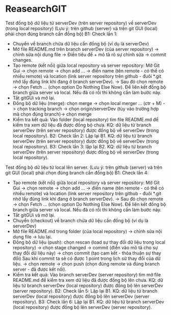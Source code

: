 # ReasearchGIT

Test đồng bộ dữ liệu từ serverDev (trên server repository) về serverDev (trong local repository)
(Lưu ý: trên github (server)  và trên git GUI (local) phải chọn đúng branch cần đồng bộ)
B1: Check lần 1:
   - Chuyển về branch chứa dữ liệu cần đồng bộ (ví dụ là serverDev)
   - Mở file README.md trên branch serverDev (của server repository) -> chỉnh sửa nội dung file -> Điền tiêu đề + mô tả rõ sự chỉnh sửa -> commit changes.
   - Tạo remote (kết nối) giữa local repository và server repository: Mở Git Gui -> chọn remote -> chọn add ... -> điền name (tên remote - có thể có nhiều remote)
     và location (link server repository trên github - đuôi *.git nhớ lấy đúng link khi đang ở branch serverDev).
     -> Sau đó chọn remote -> chọn Fetch ... (chọn option Do Nothing Else Now). Để liên kết đồng bộ branch giữa server và local. Nếu đã có rồi thì không cần làm bước này.
   - Tắt gitGUi và mở lại.
   - Đồng bộ dữ liệu (merge): chọn merge -> chọn local merger ... (ctr + M) -> chọn tracking branch -> chọn origin/serverDev (tùy vào trường hợp mà chọn đúng branch)-> chọn merge
   - Kiểm tra kết quả: Vào folder (local repository) tìm file README.md để kiểm tra xem dữ liệu đã được đồng bộ chưa.
     KQ: dữ liệu từ branch serverDev (trên server repository) được đồng bộ về serverDev (trong local repository).
B2: Check lần 2: Lặp lại B1.
    KQ: dữ liệu từ branch serverDev (trên server repository) được đồng bộ về serverDev (trong local repository).
B3: Check lần 3: lặp lại B2.
    KQ: dữ liệu từ branch serverDev (trên server repository) được đồng bộ về serverDev (trong local repository).


Test đồng bộ dữ liệu từ local lên server.
(Lưu ý: trên github (server)  và trên git GUI (local) phải chọn đúng branch cần đồng bộ)
B1: Check lần 4:
   - Tạo remote (kết nối) giữa local repository và server repository: Mở Git Gui -> chọn remote -> chọn add ... -> điền name (tên remote - có thể có nhiều remote)
     và location (link server repository trên github - đuôi *.git nhớ lấy đúng link khi đang ở branch serverDev).
     -> Sau đó chọn remote -> chọn Fetch ... (chọn option Do Nothing Else Now). Để liên kết đồng bộ branch giữa server và local. Nếu đã có rồi thì không cần làm bước này.
   - Tắt gitGUi và mở lại.
   - Chuyển (checkout) về branch chứa dữ liệu cần đồng bộ (ví dụ là serverDev)
   - Mở file README.md trong folder (của local repository) -> chỉnh sửa nội dung file -> lưu lại.
   - Đồng bộ dữ liệu (push): chọn rescan (load sự thay đổi dữ liệu trong local repository) -> chọn stage changed
     -> commit (điền vào mô tả cho sự thay đổi dữ liệu này) -> chọn commit (tạo cam kết - thỏa thuận sự thay đổi)
     Sau khi commit ta sẽ có được 1 point trong lịch sử thay đổi của dữ liệu.
     -> chọn remote -> chọn push (chọn đúng remote và đúng branch server - đã được kết nối).
   - Kiểm tra kết quả: Vào branch serverDev (server repository) tìm mở file README.md để kiểm tra xem dữ liệu đã được đồng bộ lên chưa.
     KQ: dữ liệu từ branch serverDev (local repository) được đồng bộ lên serverDev (server repository).
B2: Check lần 5: Lặp lại B1.
    KQ: dữ liệu từ branch serverDev (local repository) được đồng bộ lên serverDev (server repository).
B3: Check lần 6: Lặp lại B1.
    KQ: dữ liệu từ branch serverDev (local repository) được đồng bộ lên serverDev (server repository).

